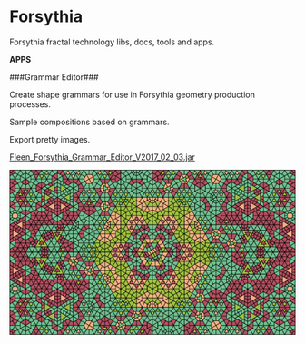 # Forsythia
Forsythia fractal technology libs, docs, tools and apps.

**APPS**

###Grammar Editor###

Create shape grammars for use in Forsythia geometry production processes.

Sample compositions based on grammars.

Export pretty images.

[Fleen_Forsythia_Grammar_Editor_V2017_02_03.jar](/bin/FleenForsythiaGrammarEditor_V2017_02_03.jar)

![](/doc/zzz.png?raw=true)
